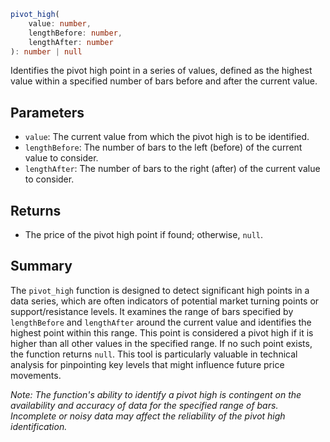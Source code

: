 ```ts
pivot_high(
    value: number,
    lengthBefore: number,
    lengthAfter: number
): number | null
```

Identifies the pivot high point in a series of values, defined as the highest value within a specified number of bars before and after the current value.

## Parameters

- `value`: The current value from which the pivot high is to be identified.
- `lengthBefore`: The number of bars to the left (before) of the current value to consider.
- `lengthAfter`: The number of bars to the right (after) of the current value to consider.

## Returns

- The price of the pivot high point if found; otherwise, `null`.

## Summary

The `pivot_high` function is designed to detect significant high points in a data series, which are often indicators of potential market turning points or support/resistance levels. It examines the range of bars specified by `lengthBefore` and `lengthAfter` around the current value and identifies the highest point within this range. This point is considered a pivot high if it is higher than all other values in the specified range. If no such point exists, the function returns `null`. This tool is particularly valuable in technical analysis for pinpointing key levels that might influence future price movements.

*Note: The function's ability to identify a pivot high is contingent on the availability and accuracy of data for the specified range of bars. Incomplete or noisy data may affect the reliability of the pivot high identification.*
